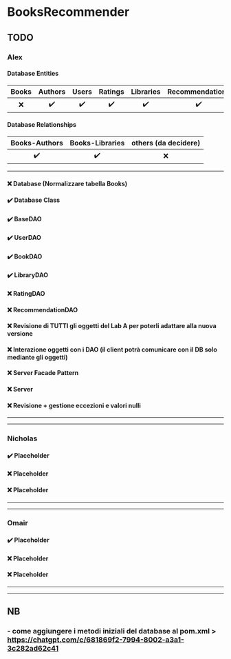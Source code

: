 # BooksRecommender

## TODO

### Alex
#### Database Entities
| Books |      Authors       |       Users        |      Ratings       |     Libraries      |  Recommendations   |
|:-----:|:------------------:|:------------------:|:------------------:|:------------------:|:------------------:|
|  :x:  | :heavy_check_mark: | :heavy_check_mark: | :heavy_check_mark: | :heavy_check_mark: | :heavy_check_mark: |

#### Database Relationships
|   Books-Authors    |  Books-Libraries   | others (da decidere) |
|:------------------:|:------------------:|:--------------------:|
| :heavy_check_mark: | :heavy_check_mark: |         :x:          |

---
#### :x: Database (Normalizzare tabella Books)
#### :heavy_check_mark: Database Class
#### :heavy_check_mark: BaseDAO
#### :heavy_check_mark: UserDAO
#### :heavy_check_mark: BookDAO
#### :heavy_check_mark: LibraryDAO
#### :x: RatingDAO
#### :x: RecommendationDAO
#### :x: Revisione di TUTTI gli oggetti del Lab A per poterli adattare alla nuova versione
#### :x: Interazione oggetti con i DAO (il client potrà comunicare con il DB solo mediante gli oggetti)
#### :x: Server Facade Pattern
#### :x: Server
#### :x: Revisione + gestione eccezioni e valori nulli

---

---

### Nicholas
#### :heavy_check_mark: Placeholder
#### :x: Placeholder
#### :x: Placeholder

---

---

### Omair
#### :heavy_check_mark: Placeholder
#### :x: Placeholder
#### :x: Placeholder

---

---


## NB
### - come aggiungere i metodi iniziali del database al pom.xml > https://chatgpt.com/c/681869f2-7994-8002-a3a1-3c282ad62c41